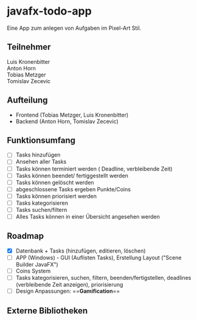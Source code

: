 # javafx-todo-app

Eine App zum anlegen von Aufgaben im Pixel-Art Stil.

## Teilnehmer

Luis Kronenbitter<br>
Anton Horn<br>
Tobias Metzger<br>
Tomislav Zecevic<br>

## Aufteilung

- Frontend (Tobias Metzger, Luis Kronenbitter)
- Backend (Anton Horn, Tomislav Zecevic)

## Funktionsumfang

- [ ] Tasks hinzufügen
- [ ] Ansehen aller Tasks
- [ ] Tasks können terminiert werden ( Deadline, verbleibende Zeit)
- [ ] Tasks können beendet/ fertiggestellt werden
- [ ] Tasks können gelöscht werden
- [ ] abgeschlossene Tasks ergeben Punkte/Coins
- [ ] Tasks können priorisiert werden
- [ ] Tasks kategorisieren
- [ ] Tasks suchen/filtern
- [ ] Alles Tasks können in einer Übersicht angesehen werden

## Roadmap

- [X] Datenbank + Tasks (hinzufügen, editieren, löschen)
- [ ] APP (Windows) - GUI (Auflisten Tasks), Erstellung Layout ("Scene Builder JavaFX")
- [ ] Coins System
- [ ] Tasks kategorisieren, suchen, filtern, beenden/fertigstellen, deadlines (verbleibende Zeit anzeigen), priorisierung
- [ ] Design Anpassungen: ==**Gamification**==

## Externe Bibliotheken


